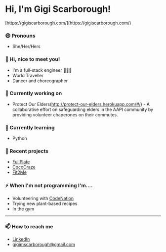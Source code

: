 # Hi, I'm Gigi Scarborough!
[https://gigiscarborough.com/](https://gigiscarborough.com/)

### 😄 Pronouns
* She/Her/Hers

### 💬  Hi, nice to meet you!
* I'm a full-stack engineer 👩🏾‍💻
* World Traveller
* Dancer and choreographer


### 🔭  Currently working on
* Protect Our Elders(http://protect-our-elders.herokuapp.com/#/) - A collaborative effort on safeguarding elders in the AAPI community by providing volunteer chaperones on their commutes.

### 🌱  Currently learning
* Python

### 👯 Recent projects
* [FullPlate](http://fullplate.herokuapp.com)
* [CocoCraze](https://gigiscarborough.com/Coco-Craze/)
* [Fit2Me](http://fit2me.herokuapp.com)

### ⚡ When I'm not programming I'm....
* Volunteering with [CodeNation](https://codenation.org/)
* Trying new plant-based recipes
* In the gym

---


### 📫 How to reach me
* [LinkedIn](https://www.linkedin.com/in/gigimscarborough/)
* gigimscarborough@gmail.com


